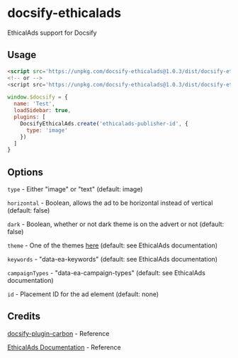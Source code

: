 # docsify-ethicalads
EthicalAds support for Docsify

## Usage
```html
<script src='https://unpkg.com/docsify-ethicalads@1.0.3/dist/docsify-ethicalads.js'><script>
<!-- or -->
<script src='https://unpkg.com/docsify-ethicalads@1.0.3/dist/docsify-ethicalads.min.js'><script>
```

```js
window.$docsify = {
  name: 'Test',
  loadSidebar: true,
  plugins: [
    DocsifyEthicalAds.create('ethicalads-publisher-id', {
      type: 'image'
    })
  ]
}
```

## Options
``type`` - Either "image" or "text" (default: image)

``horizontal`` - Boolean, allows the ad to be horizontal instead of vertical (default: false)

``dark`` - Boolean, whether or not dark theme is on the advert or not (default: false)

``theme`` - One of the themes [here](https://ethical-ad-client.readthedocs.io/en/latest/#themes) (default: see EthicalAds documentation)

``keywords`` - "data-ea-keywords" (default: see EthicalAds documentation)

``campaignTypes`` - "data-ea-campaign-types" (default: see EthicalAds documentation)

``id`` - Placement ID for the ad element (default: none)

## Credits
[docsify-plugin-carbon](https://github.com/waruqi/docsify-plugin-carbon) - Reference

[EthicalAds Documentation](https://ethical-ad-client.readthedocs.io/en/latest/#configuration) - Reference
